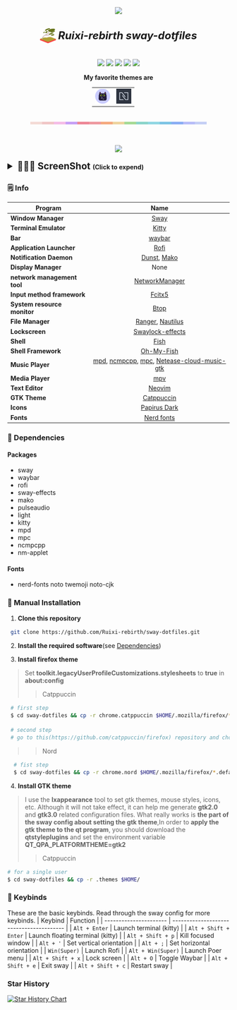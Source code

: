 <p align="center" style="margin-bottom:10px"><a><img src="https://img.shields.io/badge/Linux-FCC624?style=for-the-badge&logo=linux&logoColor=black"></a></p>
<h2 align="center">
<img src="./show/sway-logo.png" width="36px" style="vertical-align:middle;"> <b style="font-size:24px;line-height:24px;vertical-align:middle;"><i>Ruixi-rebirth sway-dotfiles</i></b>
</h2>
<p align=center style="margin-top:36px">	  
  <img src="https://img.shields.io/github/stars/Ruixi-rebirth/sway-dotfiles?color=dd864a&labelColor=202328&style=for-the-badge">
  <img src="https://img.shields.io/github/forks/Ruixi-rebirth/sway-dotfiles?color=82aaff&labelColor=202328&style=for-the-badge">
  <img src="https://img.shields.io/github/issues/Ruixi-rebirth/sway-dotfiles?color=bf616a&labelColor=202328&style=for-the-badge">
  <img src="https://img.shields.io/github/issues-pr/Ruixi-rebirth/sway-dotfiles?color=c792ea&labelColor=202328&style=for-the-badge">
  <img src="https://img.shields.io/github/license/Ruixi-rebirth/sway-dotfiles?color=15121C&labelColor=202328&style=for-the-badge">  
</p>
<p align="center"><b>My favorite themes are</b></p>
<div style="margin:0 auto;width:120px">
<table align="center" cellpadding="0" cellspacing="0">
  <tr>
      <td style="border:none;">
      <img src="./show/Catppuccin-logo.png" width="34px">
      </td>
      <td style="border:none;">
      <img src="./show/nord-logo.png" width="34px">
      </td>
  </tr>
</table>
</div>
<p align="center">
<img src="./show/macchiato.png" style="margin-top:20px;" width="400px">
</p>
<p align="center">
<img src="./show/show.gif" style="margin-top:30px">
</p>


<details style="font-size:1.5em;line-height:1.43">
<summary><b>🧑🏾‍🎨 ScreenShot <span style="font-size:14px;">(Click to expend) </span> </b> </summary>

![](./show/show12.png)

![](./show/show5.png)

![](./show/show9.png)

![](./show/show11.png)

![](./show/show6.png)

![](./show/show7.png)

![](./show/show8.png)
</details>

### 🗒️ Info

|Program|Name|
| - | :--: |
|**Window Manager**|[Sway](https://github.com/swaywm/sway)|
|**Terminal Emulator**|[Kitty](https://github.com/kovidgoyal/kitty)|
|**Bar**|[waybar](https://github.com/Alexays/Waybar)|
|**Application Launcher**|[Rofi](https://github.com/davatorium/rofi)|
|**Notification Daemon**|[Dunst](https://github.com/dunst-project/dunst), [Mako](https://github.com/emersion/mako)|
|**Display Manager**|None|
|**network management tool**|[NetworkManager](https://networkmanager.dev/)|
|**Input method framework**|[Fcitx5](https://github.com/fcitx/fcitx5)|
|**System resource monitor**|[Btop](https://github.com/aristocratos/btop)|
|**File Manager**|[Ranger](https://github.com/ranger/ranger), [Nautilus](https://wiki.gnome.org/action/show/Apps/Files?action=show&redirect=Apps%2FNautilus)|
|**Lockscreen**|[Swaylock-effects](https://github.com/mortie/swaylock-effects)|
|**Shell**|[Fish](https://github.com/fish-shell/fish-shell)|
|**Shell Framework**|[Oh-My-Fish](https://github.com/oh-my-fish/oh-my-fish)|
|**Music Player**|[mpd](https://github.com/MusicPlayerDaemon/MPD), [ncmpcpp](https://github.com/ncmpcpp/ncmpcpp), [mpc](https://github.com/MusicPlayerDaemon/mpc), [Netease-cloud-music-gtk](https://github.com/gmg137/netease-cloud-music-gtk)|
|**Media Player**|[mpv](https://github.com/mpv-player/mpv)|
|**Text Editor**|[Neovim](https://github.com/neovim/neovim)|
|**GTK Theme**|[Catppuccin](https://github.com/catppuccin/gtk)|
|**Icons**|[Papirus Dark](https://github.com/PapirusDevelopmentTeam/papirus-icon-theme)|
|**Fonts**|[Nerd fonts](https://github.com/ryanoasis/nerd-fonts)|

### 🔨 Dependencies
#### Packages
  - sway
  - waybar
  - rofi
  - sway-effects
  - mako
  - pulseaudio
  - light
  - kitty
  - mpd
  - mpc
  - ncmpcpp
  - nm-applet
#### Fonts
  - nerd-fonts noto twemoji noto-cjk
 
### 🚀 Manual Installation
1. **Clone this repository**
```bash
 git clone https://github.com/Ruixi-rebirth/sway-dotfiles.git
```
2. **Install the required software**(see [Dependencies](#-dependencies))

3. **Install firefox theme**

> Set **toolkit.legacyUserProfileCustomizations.stylesheets** to **true** in **about:config**
>> Catppuccin 
  ```bash
   # first step 
   $ cd sway-dotfiles && cp -r chrome.catppuccin $HOME/.mozilla/firefox/*.default-release/
   
   # second step
   # go to this(https://github.com/catppuccin/firefox) repository and choose your favorite color  
  ```

>> Nord 
  ```bash
    # fist step
    $ cd sway-dotfiles && cp -r chrome.nord $HOME/.mozilla/firefox/*.default-release/ 
  ```
4. **Install GTK theme**
> I use the **lxappearance** tool to set gtk themes, mouse styles, icons, etc. Although it will not take effect, it can help me generate **gtk2.0** and **gtk3.0** related configuration files. What really works is **the part of the sway config about setting the gtk theme**,In order to **apply the gtk theme to the qt program**, you should download the **qtstyleplugins** and set the environment variable **QT_QPA_PLATFORMTHEME=gtk2**
>> Catppuccin

```bash
# for a single user 
$ cd sway-dotfiles && cp -r .themes $HOME/
```
### 🔑 Keybinds 
These are the basic keybinds. Read through the sway config for more keybinds.
|        Keybind         |                 Function                 |
| ---------------------- | ---------------------------------------- |
| `Alt + Enter`          | Launch terminal (kitty)                  |
| `Alt + Shift + Enter`  | Launch floating terminal (kitty)         |
| `Alt + Shift + p`      | Kill focused window                      |
| `Alt + '`              | Set vertical orientation                 |
| `Alt + ;`              | Set horizontal orientation               |
| `Win(Super)`           | Launch Rofi                              |
| `Alt + Win(Super)`     | Launch Poer menu                         |
| `Alt + Shift + x`      | Lock screen                              |
| `Alt + O`              | Toggle Waybar                            |
| `Alt + Shift + e`      | Exit sway                                |
| `Alt + Shift + c`      | Restart sway                             |

### Star History
[![Star History Chart](https://api.star-history.com/svg?repos=Ruixi-rebirth/sway-dotfiles&type=Date)](https://star-history.com/#Ruixi-rebirth/sway-dotfiles&Date)
